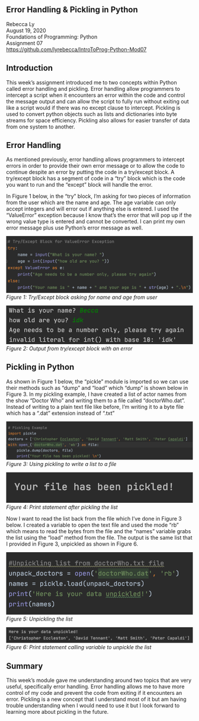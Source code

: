 Error Handling & Pickling in Python
------

Rebecca Ly  
August 19, 2020  
Foundations of Programming: Python  
Assignment 07  
https://github.com/lyrebecca/IntroToProg-Python-Mod07  

## Introduction
This week’s assignment introduced me to two concepts within Python called error handling and pickling. Error handling allow programmers to intercept a script when it encounters an error within the code and control the message output and can allow the script to fully run without exiting out like a script would if there was no except clause to intercept. Pickling is used to convert python objects such as lists and dictionaries into byte streams for space efficiency. Pickling also allows for easier transfer of data from one system to another.

## Error Handling
As mentioned previously, error handling allows programmers to intercept errors in order to provide their own error message or to allow the code to continue despite an error by putting the code in a try/except block. A try/except block has a segment of code in a “try” block which is the code you want to run and the “except” block will handle the error. 

In Figure 1 below, in the “try” block, I’m asking for two pieces of information from the user which are the name and age. The age variable can only accept integers and will error out if anything else is entered. I used the “ValueError” exception because I know that’s the error that will pop up if the wrong value type is entered and cannot be converted. I can print my own error message plus use Python’s error message as well. 

![Figure 1](Screen%20Shot%202020-08-19%20at%209.24.36%20PM.png?)
*Figure 1: Try/Except block asking for name and age from user*

![Figure 2](Screen%20Shot%202020-08-19%20at%209.27.26%20PM.png?)  
*Figure 2: Output from try/except block with an error*

## Pickling in Python
As shown in Figure 1 below, the “pickle” module is imported so we can use their methods such as “dump” and “load” which “dump” is shown below in Figure 3. In my pickling example, I have created a list of actor names from the show “Doctor Who” and writing them to a file called “doctorWho.dat”. Instead of writing to a plain text file like before, I’m writing it to a byte file which has a “.dat” extension instead of “.txt”

![Figure 3](Screen%20Shot%202020-08-19%20at%209.15.48%20PM.png)
*Figure 3: Using pickling to write a list to a file*  

![Figure 4](Screen%20Shot%202020-08-19%20at%209.08.53%20PM.png)  
*Figure 4: Print statement after pickling the list*   

Now I want to read the list back from the file which I’ve done in Figure 3 below. I created a variable to open the text file and used the mode “rb” which means to read the bytes from the file and the “names” variable grabs the list using the “load” method from the file. The output is the same list that I provided in Figure 3, unpickled as shown in Figure 6. 

![Figure 5](Screen%20Shot%202020-08-19%20at%209.15.54%20PM.png)  
*Figure 5: Unpickling the list*  

![Figure 6](Screen%20Shot%202020-08-19%20at%209.17.16%20PM.png)
*Figure 6: Print statement calling variable to unpickle the list*  

## Summary
This week’s module gave me understanding around two topics that are very useful, specifically error handling. Error handling allows me to have more control of my code and prevent the code from exiting if it encounters an error. Pickling is a new concept that I understand most of it but am having trouble understanding when I would need to use it but I look forward to learning more about pickling in the future. 
